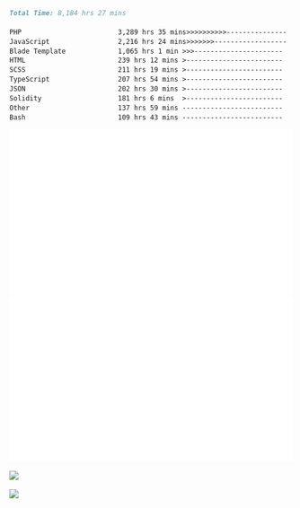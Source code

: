 <!--START_SECTION:waka-->

```markdown
Total Time: 8,184 hrs 27 mins

PHP                        3,289 hrs 35 mins>>>>>>>>>>---------------   39.53 %
JavaScript                 2,216 hrs 24 mins>>>>>>>------------------   26.63 %
Blade Template             1,065 hrs 1 min >>>----------------------   12.80 %
HTML                       239 hrs 12 mins >------------------------   02.87 %
SCSS                       211 hrs 19 mins >------------------------   02.54 %
TypeScript                 207 hrs 54 mins >------------------------   02.50 %
JSON                       202 hrs 30 mins >------------------------   02.43 %
Solidity                   181 hrs 6 mins  >------------------------   02.18 %
Other                      137 hrs 59 mins -------------------------   01.66 %
Bash                       109 hrs 43 mins -------------------------   01.32 %
```

<!--END_SECTION:waka-->

![](https://raw.githubusercontent.com/DrMaxis/github-stats-transparent/output/generated/overview.svg)
![](https://raw.githubusercontent.com/DrMaxis/github-stats-transparent/output/generated/languages.svg)

![](https://git-readme-stats-drmaxis-projects.vercel.app/api?username=drmaxis&show_icons=true&theme=outrun&count_private=true&show=reviews,discussions_started,discussions_answered,prs_merged,prs_merged_percentage&custom_title=2024%20Github%20Rank)
 
<a href="https://count.getloli.com/"><img src="https://count.getloli.com/get/@:maxis-the-alchemist?theme=rule34"></a>
<!-- https://count.getloli.com/get/@alchemist?theme=rule34 -->
<br>
